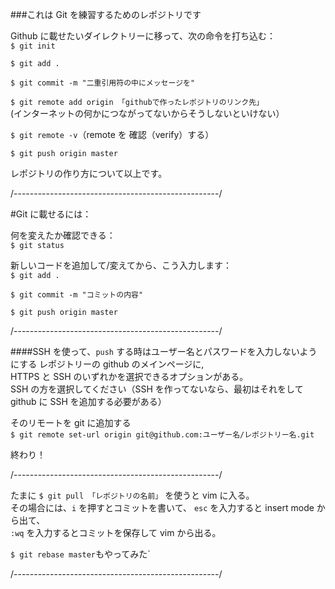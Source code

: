 ###これは Git を練習するためのレポジトリです

Github に載せたいダイレクトリーに移って、次の命令を打ち込む：<br/>
`$ git init`

`$ git add .`

`$ git commit -m "二重引用符の中にメッセージを"`

`$ git remote add origin 「githubで作ったレポジトリのリンク先」`<br/>
(インターネットの何かにつながってないからそうしないといけない）

`$ git remote -v`（remote を 確認（verify）する）

`$ git push origin master`

レポジトリの作り方について以上です。

/---------------------------------------------------/

#Git に載せるには：

何を変えたか確認できる：<br/>
`$ git status`

新しいコードを追加して/変えてから、こう入力します：<br/>
`$ git add .`

`$ git commit -m "コミットの内容"`

`$ git push origin master`

/---------------------------------------------------/

####SSH を使って、`push` する時はユーザー名とパスワードを入力しないようにする
レポジトリーの github のメインページに, <br/>
HTTPS と SSH のいずれかを選択できるオプションがある。</br>
SSH の方を選択してください（SSH を作ってないなら、最初はそれをして github に SSH を追加する必要がある）

そのリモートを git に追加する<br/>
`$ git remote set-url origin git@github.com:ユーザー名/レポジトリー名.git`


終わり！

/---------------------------------------------------/

たまに `$ git pull 「レポジトリの名前」` を使うと vim に入る。<br/>
その場合には、`i` を押すとコミットを書いて、 `esc` を入力すると insert mode から出て、<br/>
`:wq` を入力するとコミットを保存して vim から出る。

`$ git rebase master`もやってみた`


/---------------------------------------------------/
